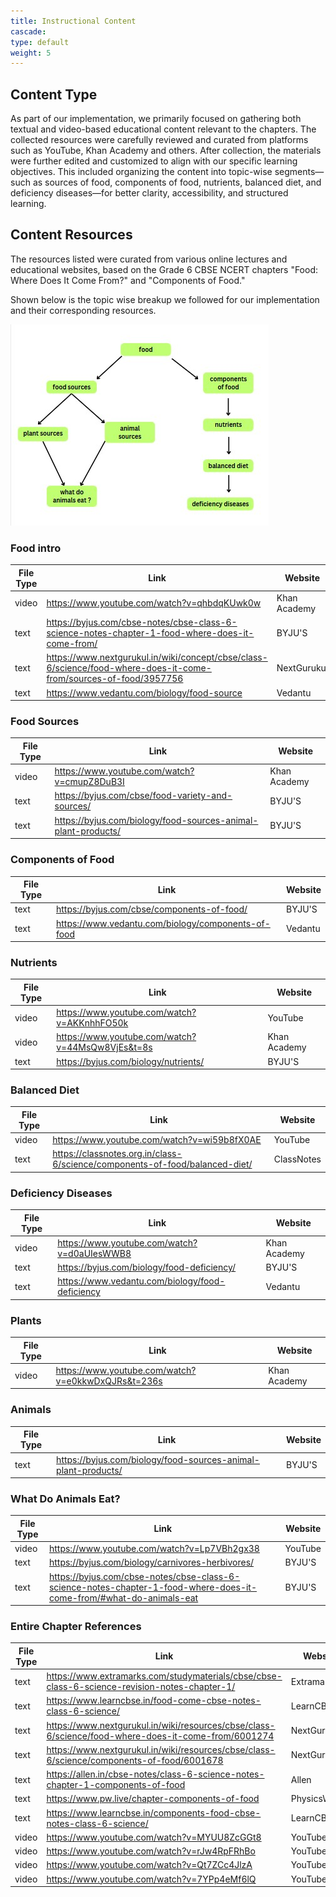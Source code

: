 ```yaml
---
title: Instructional Content
cascade:
type: default
weight: 5
---
```



## Content Type 

As part of our implementation, we primarily focused on gathering both textual and video-based educational content relevant to the chapters. The collected resources were carefully reviewed and curated from platforms such as YouTube, Khan Academy and others. After collection, the materials were further edited and customized to align with our specific learning objectives. This included organizing the content into topic-wise segments—such as sources of food, components of food, nutrients, balanced diet, and deficiency diseases—for better clarity, accessibility, and structured learning.


## Content Resources

The resources listed were curated from various online lectures and educational websites, based on the Grade 6 CBSE NCERT chapters "Food: Where Does It Come From?" and "Components of Food."


Shown below is the topic wise breakup we followed for our implementation and their corresponding resources.

![Course Graph showing topic spplit-up](graph.jpg)

### Food intro

| File Type | Link | Website  |
|-----------|------|--------------|
| video | https://www.youtube.com/watch?v=qhbdqKUwk0w | Khan Academy |
| text | https://byjus.com/cbse-notes/cbse-class-6-science-notes-chapter-1-food-where-does-it-come-from/ | BYJU'S |
| text | https://www.nextgurukul.in/wiki/concept/cbse/class-6/science/food-where-does-it-come-from/sources-of-food/3957756 | NextGurukul |
| text | https://www.vedantu.com/biology/food-source | Vedantu |

### Food Sources

| File Type | Link | Website  |
|-----------|------|--------------|
| video | https://www.youtube.com/watch?v=cmupZ8DuB3I | Khan Academy |
| text | https://byjus.com/cbse/food-variety-and-sources/ | BYJU'S |
| text | https://byjus.com/biology/food-sources-animal-plant-products/ | BYJU'S |

### Components of Food

| File Type | Link | Website  |
|-----------|------|--------------|
| text | https://byjus.com/cbse/components-of-food/ | BYJU'S |
| text | https://www.vedantu.com/biology/components-of-food | Vedantu |

### Nutrients

| File Type | Link | Website  |
|-----------|------|--------------|
| video | https://www.youtube.com/watch?v=AKKnhhFO50k | YouTube |
| video | https://www.youtube.com/watch?v=44MsQw8VjEs&t=8s | Khan Academy |
| text | https://byjus.com/biology/nutrients/ | BYJU'S |

### Balanced Diet

| File Type | Link | Website  |
|-----------|------|--------------|
| video | https://www.youtube.com/watch?v=wi59b8fX0AE | YouTube |
| text | https://classnotes.org.in/class-6/science/components-of-food/balanced-diet/ | ClassNotes |

### Deficiency Diseases

| File Type | Link | Website  |
|-----------|------|--------------|
| video | https://www.youtube.com/watch?v=d0aUIesWWB8 | Khan Academy |
| text | https://byjus.com/biology/food-deficiency/ | BYJU'S |
| text | https://www.vedantu.com/biology/food-deficiency | Vedantu |

### Plants

| File Type | Link | Website  |
|-----------|------|--------------|
| video | https://www.youtube.com/watch?v=e0kkwDxQJRs&t=236s | Khan Academy |

### Animals

| File Type | Link | Website  |
|-----------|------|--------------|
| text | https://byjus.com/biology/food-sources-animal-plant-products/ | BYJU'S |

### What Do Animals Eat?

| File Type | Link | Website  |
|-----------|------|--------------|
| video | https://www.youtube.com/watch?v=Lp7VBh2gx38 | YouTube |
| text | https://byjus.com/biology/carnivores-herbivores/ | BYJU'S |
| text | https://byjus.com/cbse-notes/cbse-class-6-science-notes-chapter-1-food-where-does-it-come-from/#what-do-animals-eat | BYJU'S |

### Entire Chapter References

| File Type | Link | Website  |
|-----------|------|--------------|
| text | https://www.extramarks.com/studymaterials/cbse/cbse-class-6-science-revision-notes-chapter-1/ | Extramarks |
| text | https://www.learncbse.in/food-come-cbse-notes-class-6-science/ | LearnCBSE |
| text | https://www.nextgurukul.in/wiki/resources/cbse/class-6/science/food-where-does-it-come-from/6001274 | NextGurukul |
| text | https://www.nextgurukul.in/wiki/resources/cbse/class-6/science/components-of-food/6001678 | NextGurukul |
| text | https://allen.in/cbse-notes/class-6-science-notes-chapter-1-components-of-food | Allen |
| text | https://www.pw.live/chapter-components-of-food | PhysicsWallah |
| text | https://www.learncbse.in/components-food-cbse-notes-class-6-science/ | LearnCBSE |
| video | https://www.youtube.com/watch?v=MYUU8ZcGGt8 | YouTube |
| video | https://www.youtube.com/watch?v=rJw4RpFRhBo | YouTube |
| video | https://www.youtube.com/watch?v=Qt7ZCc4JlzA | YouTube |
| video | https://www.youtube.com/watch?v=7YPp4eMf6lQ | YouTube |

